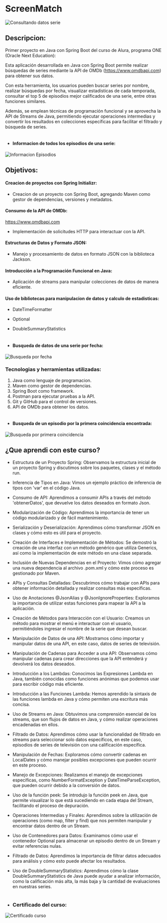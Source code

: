# ScreenMatch 

![Consultando datos serie](./imagenes/inicio.png)

## Descripcion:
Primer proyecto en Java con Spring Boot del curso de Alura, programa
ONE (Oracle Next Education):

Esta aplicación desarrollada en Java con Spring Boot permite realizar búsquedas 
de series mediante la API de OMDb (https://www.omdbapi.com) para obtener sus datos. 

Con esta herramienta, los usuarios pueden buscar series por nombre, realizar búsquedas por fecha, 
visualizar estadísticas de cada temporada, consultar el top 5 de episodios 
mejor calificados de una serie, entre otras funciones similares. 

Además, se emplean técnicas de programación funcional y se aprovecha la API de Streams de Java, 
permitiendo ejecutar operaciones intermedias y convertir los resultados en 
colecciones específicas para facilitar el filtrado y búsqueda de series.
<br><br>

- #### Informacion de todos los episodios de una serie:
![Informacion Episodios](./imagenes/episodiosSerie.png)

## Objetivos:

#### Creacion de proyectos con Spring Initializr:
- Creacion de un proyecto con Spring Boot, agregando Maven como gestor de
dependencias, versiones y metadatos.

#### Consumo de la API de OMDb: 
https://www.omdbapi.com
- Implementación de solicitudes HTTP para interactuar con la API.

#### Estructuras de Datos y Formato JSON: 
- Manejo y procesamiento de datos en formato JSON con la biblioteca Jackson.

#### Introducción a la Programación Funcional en Java: 
- Aplicación de streams para manipular colecciones de datos de manera eficiente.

#### Uso de bibliotecas para manipulacion de datos y calculo de estadisticas:
- DateTimeFormatter
- Optional
- DoubleSummaryStatistics
<br><br>

- #### Busqueda de datos de una serie por fecha:
![Busqueda por fecha](./imagenes/busquedaPorFecha.png)

### Tecnologias y herramientas utilizadas:
1. Java como lenguaje de programacion.
2. Maven como gestor de dependencias.
3. Spring Boot como framework.
4. Postman para ejecutar pruebas a la API.
5. Git y GitHub para el control de versiones.
6. API de OMDb para obtener los datos.
   <br><br>

- #### Busqueda de un episodio por la primera coincidencia encontrada:
![Busqueda por primera coincidencia](./imagenes/busquedaPrimeraCoincidenciaEpisodio.png)

## ¿Que aprendi con este curso?
- Estructura de un Proyecto Spring: Observamos la estructura inicial de un proyecto Spring 
y discutimos sobre los paquetes, clases y el método run.


- Inferencia de Tipos en Java: Vimos un ejemplo práctico de inferencia de tipos con 'var' 
en el código Java.


- Consumo de API: Aprendimos a consumir APIs a través del método 'obtenerDatos', que 
devuelve los datos deseados en formato Json.


- Modularización de Código: Aprendimos la importancia de tener un código modularizado y de 
fácil mantenimiento.


- Serialización y Deserialización: Aprendimos cómo transformar JSON en clases y cómo esto 
es útil para el proyecto.


- Creación de Interfaces e Implementación de Métodos: Se demostró la creación de una interfaz 
con un método genérico que utiliza Generics, así como la implementación de este método en una 
clase separada.


- Inclusión de Nuevas Dependencias en el Proyecto: Vimos cómo agregar una nueva dependencia 
al archivo .pom.xml y cómo este proceso es gestionado por Maven.


- APIs y Consultas Detalladas: Descubrimos cómo trabajar con APIs para obtener información 
detallada y realizar consultas más específicas.
  

- Uso de Anotaciones @JsonAlias y @JsonIgnoreProperties: Exploramos la importancia de utilizar 
estas funciones para mapear la API a la aplicación.


- Creación de Métodos para Interacción con el Usuario: Creamos un método para mostrar el menú e 
interactuar con el usuario, permitiéndoles ingresar el nombre de la serie que desean buscar.


- Manipulación de Datos de una API: Mostramos cómo importar y manipular datos de una API, en 
este caso, datos de series de televisión.


- Manipulación de Cadenas para Acceder a una API: Observamos cómo manipular cadenas para crear 
direcciones que la API entenderá y devolverá los datos deseados.


- Introducción a los Lambdas: Conocimos las Expresiones Lambda en Java, también conocidas como 
funciones anónimas que podemos usar para escribir código más eficiente.


- Introducción a las Funciones Lambda: Hemos aprendido la sintaxis de las funciones lambda en 
Java y cómo permiten una escritura más concisa.


- Uso de Streams en Java: Obtuvimos una comprensión esencial de los streams, que son flujos de 
datos en Java, y cómo realizar operaciones encadenadas en ellos.


- Filtrado de Datos: Aprendimos cómo usar la funcionalidad de filtrado en streams para seleccionar 
solo datos específicos, en este caso, episodios de series de televisión con una calificación específica.
  

- Manipulación de Fechas: Exploramos cómo convertir cadenas en LocalDates y cómo manejar posibles 
excepciones que pueden ocurrir en este proceso.
  

- Manejo de Excepciones: Realizamos el manejo de excepciones específicas, como NumberFormatException 
y DateTimeParseException, que pueden ocurrir debido a la conversión de datos.


- Uso de la función peek: Se introdujo la función peek en Java, que permite visualizar lo que está 
sucediendo en cada etapa del Stream, facilitando el proceso de depuración.


- Operaciones Intermedias y Finales: Aprendimos sobre la utilización de operaciones 
(como map, filter y find) que nos permiten manipular y encontrar datos dentro de un Stream.


- Uso de Contenedores para Datos: Examinamos cómo usar el contenedor Optional para almacenar un 
episodio dentro de un Stream y evitar referencias nulas.


- Filtrado de Datos: Aprendimos la importancia de filtrar datos adecuados para análisis y cómo 
esto puede afectar los resultados.


- Uso de DoubleSummaryStatistics: Aprendimos cómo la clase DoubleSummaryStatistics de Java puede 
ayudar a analizar información, como la calificación más alta, la más baja y la cantidad de 
evaluaciones en nuestras series.
<br><br>

- ### Certificado del curso:
![Certificado curso](./imagenes/CursoIntroduccionSpringBootProgramacionFuncionalAlura.png)

